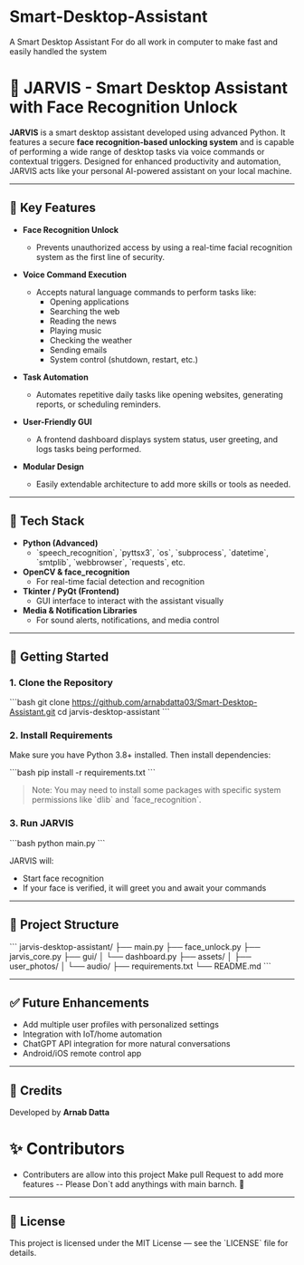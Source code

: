 # Smart-Desktop-Assistant
A Smart Desktop Assistant For do all work in computer to make fast and easily handled the system  



# 🤖 JARVIS - Smart Desktop Assistant with Face Recognition Unlock

**JARVIS** is a smart desktop assistant developed using advanced Python. It features a secure **face recognition-based unlocking system** and is capable of performing a wide range of desktop tasks via voice commands or contextual triggers. Designed for enhanced productivity and automation, JARVIS acts like your personal AI-powered assistant on your local machine.

---

## 🔐 Key Features

- **Face Recognition Unlock**
  - Prevents unauthorized access by using a real-time facial recognition system as the first line of security.
  
- **Voice Command Execution**
  - Accepts natural language commands to perform tasks like:
    - Opening applications
    - Searching the web
    - Reading the news
    - Playing music
    - Checking the weather
    - Sending emails
    - System control (shutdown, restart, etc.)

- **Task Automation**
  - Automates repetitive daily tasks like opening websites, generating reports, or scheduling reminders.

- **User-Friendly GUI**
  - A frontend dashboard displays system status, user greeting, and logs tasks being performed.

- **Modular Design**
  - Easily extendable architecture to add more skills or tools as needed.

---

## 🧠 Tech Stack

- **Python (Advanced)**
  - \`speech_recognition\`, \`pyttsx3\`, \`os\`, \`subprocess\`, \`datetime\`, \`smtplib\`, \`webbrowser\`, \`requests\`, etc.
- **OpenCV & face_recognition**
  - For real-time facial detection and recognition
- **Tkinter / PyQt (Frontend)**
  - GUI interface to interact with the assistant visually
- **Media & Notification Libraries**
  - For sound alerts, notifications, and media control

---

## 🚀 Getting Started

### 1. Clone the Repository

\`\`\`bash
git clone https://github.com/arnabdatta03/Smart-Desktop-Assistant.git
cd jarvis-desktop-assistant
\`\`\`

### 2. Install Requirements

Make sure you have Python 3.8+ installed. Then install dependencies:

\`\`\`bash
pip install -r requirements.txt
\`\`\`

> Note: You may need to install some packages with specific system permissions like \`dlib\` and \`face_recognition\`.

### 3. Run JARVIS

\`\`\`bash
python main.py
\`\`\`

JARVIS will:
- Start face recognition
- If your face is verified, it will greet you and await your commands

---

## 📁 Project Structure

\`\`\`
jarvis-desktop-assistant/
├── main.py
├── face_unlock.py
├── jarvis_core.py
├── gui/
│   └── dashboard.py
├── assets/
│   ├── user_photos/
│   └── audio/
├── requirements.txt
└── README.md
\`\`\`

---

## ✅ Future Enhancements

- Add multiple user profiles with personalized settings
- Integration with IoT/home automation
- ChatGPT API integration for more natural conversations
- Android/iOS remote control app

---

## 🙌 Credits

Developed by **Arnab Datta**  

# ✨ Contributors 
- Contributers are allow into this project
Make pull Request to add more features
-- Please Don`t add anythings with main barnch. 🙏

---

## 📜 License

This project is licensed under the MIT License — see the \`LICENSE\` file for details.
